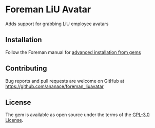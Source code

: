# Foreman LiU Avatar

Adds support for grabbing LiU employee avatars


## Installation

Follow the Foreman manual for [advanced installation from gems](https://theforeman.org/plugins/#2.3AdvancedInstallationfromGems)


## Contributing

Bug reports and pull requests are welcome on GitHub at https://github.com/ananace/foreman_liuavatar


## License

The gem is available as open source under the terms of the [GPL-3.0 License](http://opensource.org/licenses/GPL-3.0).

